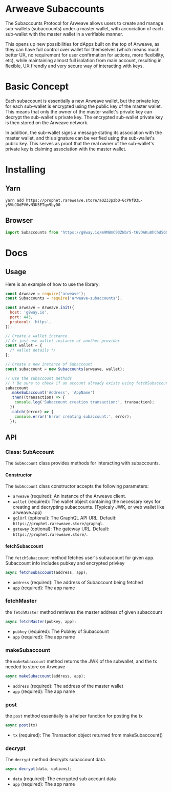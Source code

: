 # Arweave Subaccounts

The Subaccounts Protocol for Arweave allows users to create and manage sub-wallets (subaccounts) under a master wallet, with accociation of each sub-wallet with the master wallet in a verifiable manner.

This opens up new possibilities for dApps built on the top of Arweave, as they can have full control over wallet for themselves (which means much better UX, no requirement for user confirmation for actions, more flexibility, etc), while maintaining almost full isolation from main account, resulting in flexible, UX firendly and very secure way of interacting with keys.

# Basic Concept

Each subaccount is essentially a new Arweave wallet, but the private key for each sub-wallet is encrypted using the public key of the master wallet. This means that only the owner of the master wallet's private key can decrypt the sub-wallet's private key. The encrypted sub-wallet private key is then stored on the Arweave network.

In addition, the sub-wallet signs a message stating its association with the master wallet, and this signature can be verified using the sub-wallet's public key. This serves as proof that the real owner of the sub-wallet's private key is claiming association with the master wallet.

# Installing

## Yarn

```
yarn add https://prophet.rareweave.store/aQ23JpzbQ-GcPNfD3L-y5VbJOdPV6vN3K5ETqm9byD0
```

## Browser

```js
import Subaccounts from 'https://g8way.io/m9MBmC93ZNbr5-t6vDAKu8hChdSQSMqHOWMIwHZQryU/data.js';
```

# Docs

## Usage

Here is an example of how to use the library:

```js
const Arweave = require('arweave');
const Subaccounts = require('arweave-subaccounts');

const arweave = Arweave.init({
  host: 'g8way.io',
  port: 443,
  protocol: 'https',
});

// Create a wallet instance
// Or just use wallet instance of another provider
const wallet = {
  /* wallet details */
};

// Create a new instance of Subaccount
const subaccount = new Subaccounts(arweave, wallet);

// Use the subaccount methods
// ! Be sure to check if an account already exists using fetchSubaccount()
subaccount
  .makeSubaccount('Address', 'AppName')
  .then((transaction) => {
    console.log('Subaccount creation transaction:', transaction);
  })
  .catch((error) => {
    console.error('Error creating subaccount:', error);
  });
```

## API

### Class: SubAccount

The `SubAccount` class provides methods for interacting with subaccounts.

#### Constructor

The `SubAccount` class constructor accepts the following parameters:

- `arweave` (required): An instance of the Arweave client.
- `wallet` (required): The wallet object containing the necessary keys for creating and decrypting subaccounts. (Typicaly JWK, or web wallet like arweave.app)
- `gqlUrl` (optional): The GraphQL API URL. Default: `https://prophet.rareweave.store/graphql`.
- `gateway` (optional): The gateway URL. Default: `https://prophet.rareweave.store/`.

#### fetchSubaccount

The `fetchSubaccount` method fetches user's subaccount for given app. Subaccount info includes pubkey and encrypted privkey

```javascript
async fetchSubaccount(address, app);
```

- `address` (required): The address of Subaccount being fetched
- `app` (required): The app name

### fetchMaster

the `fetchMaster` method retrieves the master address of given subaccount

```js
async fetchMaster(pubkey, app);
```

- `pubkey` (required): The Pubkey of Subaccount
- `app` (required): The app name

### makeSubaccount

the `makeSubaccount` method returns the JWK of the subwallet, and the tx needed to store on Arweave

```js
async makeSubaccount(address, app);
```

- `address` (required): The address of the master wallet
- `app` (required): The app name

### post

the `post` method essentially is a helper function for posting the tx

```js
async post(tx)
```

- `tx` (required): The Transaction object returned from makeSubaccount()

### decrypt

The `decrypt` method decrypts subaccount data.

```js
async decrypt(data, options);
```

- `data` (required): The encrypted sub account data
- `app` (required): The app name
